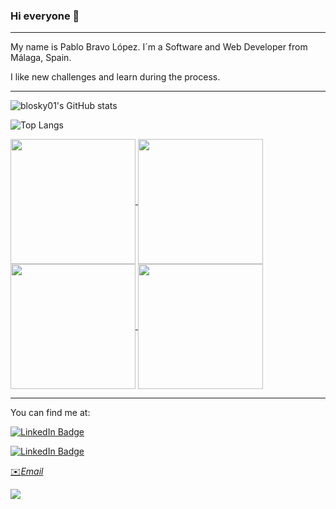 ### Hi everyone 👋
---

My name is Pablo Bravo López. I´m a Software and Web Developer from Málaga, Spain.


I like new challenges and learn during the process.

---
![blosky01's GitHub stats](https://github-readme-stats.vercel.app/api?username=blosky01&show_icons=true&theme=transparent)

![Top Langs](https://github-readme-stats.vercel.app/api/top-langs/?username=blosky01&hide_progress=true&theme=transparent)


<a href="https://github.com/blosky01/github-readme-stats">
  <img height=200 align="center" src="[https://github-readme-stats.vercel.app/api?username=anuraghazra](https://github-readme-stats.vercel.app/api?username=blosky01&show_icons=true&theme=transparent)" />
</a>
<a href="https://github.com/blosky01/convoychat">
  <img height=200 align="center" src="[https://github-readme-stats.vercel.app/api/top-langs?username=anuraghazra&layout=compact&langs_count=8&card_width=320](https://github-readme-stats.vercel.app/api/top-langs/?username=blosky01&hide_progress=true&theme=transparent)" />
</a>

<a href="https://github.com/anuraghazra/github-readme-stats">
  <img height=200 align="center" src="https://github-readme-stats.vercel.app/api?username=blosky01" />
</a>
<a href="https://github.com/anuraghazra/convoychat">
  <img height=200 align="center" src="https://github-readme-stats.vercel.app/api/top-langs?username=blosky01&layout=compact&langs_count=8&card_width=320" />
</a>

---

You can find me at: 

[![LinkedIn Badge](https://img.shields.io/badge/LinkedIn-Profile-informational?style=flat&logo=linkedin&logoColor=white&color=0D76A8)](https://www.linkedin.com/in/pablo-bravo-lopez-404518231/)


[![LinkedIn Badge](https://img.shields.io/twitter/follow/01PabloBravo?style=social
)](https://twitter.com/01PabloBravo)

[✉️*Email*](mailto:bravo.lopezpablo01@gmail.com)

![](https://komarev.com/ghpvc/?username=blosky01)

